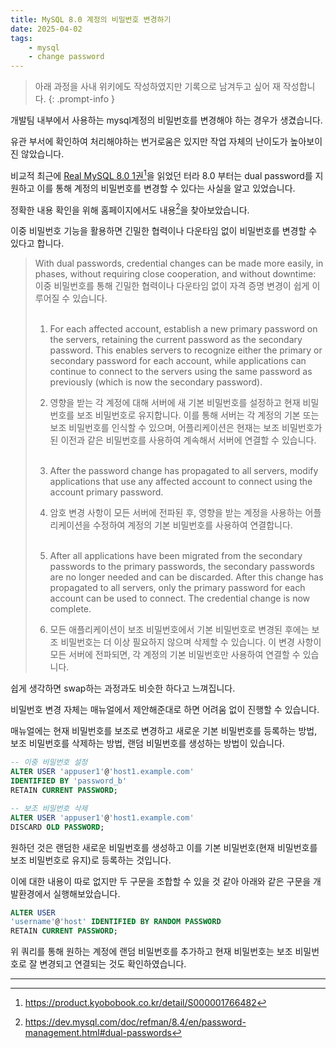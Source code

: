 ```yaml
---
title: MySQL 8.0 계정의 비밀번호 변경하기
date: 2025-04-02
tags: 
    - mysql
    - change password
---
```


> 아래 과정을 사내 위키에도 작성하였지만 기록으로 남겨두고 싶어 재 작성합니다. 
{: .prompt-info }

개발팀 내부에서 사용하는 mysql계정의 비밀번호를 변경해야 하는 경우가 생겼습니다.

유관 부서에 확인하여 처리해야하는 번거로움은 있지만 작업 자체의 난이도가 높아보이진 않았습니다. 

비교적 최근에 <u>Real MySQL 8.0 1권</u>[^1]을 읽었던 터라 8.0 부터는 dual password를 지원하고 이를 통해 계정의 비밀번호를 변경할 수 있다는 사실을 알고 있었습니다.

정확한 내용 확인을 위해 홈페이지에서도 내용[^2]을 찾아보았습니다. 

이중 비밀번호 기능을 활용하면 긴밀한 협력이나 다운타임 없이 비밀번호를 변경할 수 있다고 합니다. 
 
<blockquote>
With dual passwords, credential changes can be made more easily, in phases, without requiring close cooperation, and without downtime:
<br>이중 비밀번호를 통해 긴밀한 협력이나 다운타임 없이 자격 증명 변경이 쉽게 이루어질 수 있습니다.<br><br>


1. For each affected account, establish a new primary password on the servers, retaining the current password as the secondary password. This enables servers to recognize either the primary or secondary password for each account, while applications can continue to connect to the servers using the same password as previously (which is now the secondary password).<br>
1. 영향을 받는 각 계정에 대해 서버에 새 기본 비밀번호를 설정하고 현재 비밀번호를 보조 비밀번호로 유지합니다. 이를 통해 서버는 각 계정의 기본 또는 보조 비밀번호를 인식할 수 있으며, 어플리케이션은 현재는 보조 비밀번호가 된 이전과 같은 비밀번호를 사용하여 계속해서 서버에 연결할 수 있습니다.<br><br>

2. After the password change has propagated to all servers, modify applications that use any affected account to connect using the account primary password.<br>
2. 암호 변경 사항이 모든 서버에 전파된 후, 영향을 받는 계정을 사용하는 어플리케이션을 수정하여 계정의 기본 비밀번호를 사용하여 연결합니다.<br><br>

3. After all applications have been migrated from the secondary passwords to the primary passwords, the secondary passwords are no longer needed and can be discarded. After this change has propagated to all servers, only the primary password for each account can be used to connect. The credential change is now complete.<br>
3. 모든 애플리케이션이 보조 비밀번호에서 기본 비밀번호로 변경된 후에는 보조 비밀번호는 더 이상 필요하지 않으며 삭제할 수 있습니다. 이 변경 사항이 모든 서버에 전파되면, 각 계정의 기본 비밀번호만 사용하여 연결할 수 있습니다.
</blockquote>

쉽게 생각하면 swap하는 과정과도 비슷한 하다고 느껴집니다. 

비밀번호 변경 자체는 매뉴얼에서 제안해준대로 하면 어려움 없이 진행할 수 있습니다.

매뉴얼에는 현재 비밀번호를 보조로 변경하고 새로운 기본 비밀번호를 등록하는 방법, 보조 비밀번호를 삭제하는 방법, 랜덤 비밀번호를 생성하는 방법이 있습니다.

```sql
-- 이중 비밀번호 설정
ALTER USER 'appuser1'@'host1.example.com'
IDENTIFIED BY 'password_b'
RETAIN CURRENT PASSWORD;
```

```sql
-- 보조 비밀번호 삭제
ALTER USER 'appuser1'@'host1.example.com'
DISCARD OLD PASSWORD;
```

원하던 것은 랜덤한 새로운 비밀번호를 생성하고 이를 기본 비밀번호(현재 비밀번호를 보조 비밀번호로 유지)로 등록하는 것입니다. 

이에 대한 내용이 따로 없지만 두 구문을 조합할 수 있을 것 같아 아래와 같은 구문을 개발환경에서 실행해보았습니다.

```sql
ALTER USER
'username'@'host' IDENTIFIED BY RANDOM PASSWORD
RETAIN CURRENT PASSWORD;
```

위 쿼리를 통해 원하는 계정에 랜덤 비밀번호를 추가하고 현재 비밀번호는 보조 비밀번호로 잘 변경되고 연결되는 것도 확인하였습니다.

---
[^1]: https://product.kyobobook.co.kr/detail/S000001766482
[^2]: https://dev.mysql.com/doc/refman/8.4/en/password-management.html#dual-passwords